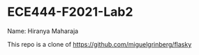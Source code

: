 # ECE444-F2021-Lab2

Name: Hiranya Maharaja

This repo is a clone of https://github.com/miguelgrinberg/flasky
